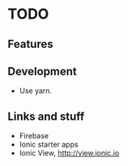 # TODO

## Features

## Development
* Use yarn.

## Links and stuff
* Firebase
* Ionic starter apps
* Ionic View, http://view.ionic.io